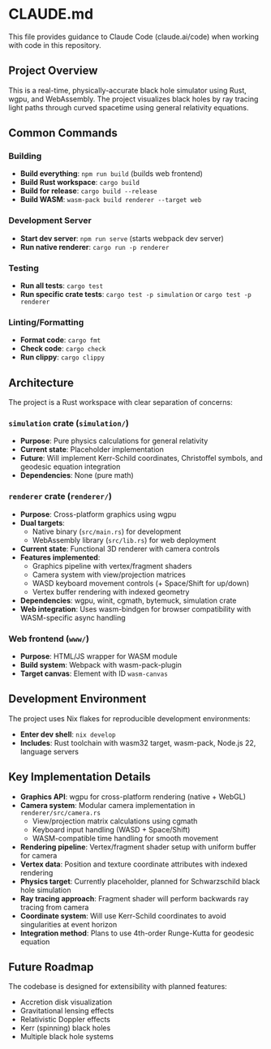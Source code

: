 # CLAUDE.md

This file provides guidance to Claude Code (claude.ai/code) when working with code in this repository.

## Project Overview

This is a real-time, physically-accurate black hole simulator using Rust, wgpu, and WebAssembly. The project visualizes black holes by ray tracing light paths through curved spacetime using general relativity equations.

## Common Commands

### Building
- **Build everything**: `npm run build` (builds web frontend)
- **Build Rust workspace**: `cargo build`
- **Build for release**: `cargo build --release`
- **Build WASM**: `wasm-pack build renderer --target web`

### Development Server
- **Start dev server**: `npm run serve` (starts webpack dev server)
- **Run native renderer**: `cargo run -p renderer`

### Testing
- **Run all tests**: `cargo test`
- **Run specific crate tests**: `cargo test -p simulation` or `cargo test -p renderer`

### Linting/Formatting
- **Format code**: `cargo fmt`
- **Check code**: `cargo check`
- **Run clippy**: `cargo clippy`

## Architecture

The project is a Rust workspace with clear separation of concerns:

### `simulation` crate (`simulation/`)
- **Purpose**: Pure physics calculations for general relativity
- **Current state**: Placeholder implementation
- **Future**: Will implement Kerr-Schild coordinates, Christoffel symbols, and geodesic equation integration
- **Dependencies**: None (pure math)

### `renderer` crate (`renderer/`)
- **Purpose**: Cross-platform graphics using wgpu
- **Dual targets**: 
  - Native binary (`src/main.rs`) for development
  - WebAssembly library (`src/lib.rs`) for web deployment
- **Current state**: Functional 3D renderer with camera controls
- **Features implemented**: 
  - Graphics pipeline with vertex/fragment shaders
  - Camera system with view/projection matrices
  - WASD keyboard movement controls (+ Space/Shift for up/down)
  - Vertex buffer rendering with indexed geometry
- **Dependencies**: wgpu, winit, cgmath, bytemuck, simulation crate
- **Web integration**: Uses wasm-bindgen for browser compatibility with WASM-specific async handling

### Web frontend (`www/`)
- **Purpose**: HTML/JS wrapper for WASM module
- **Build system**: Webpack with wasm-pack-plugin
- **Target canvas**: Element with ID `wasm-canvas`

## Development Environment

The project uses Nix flakes for reproducible development environments:
- **Enter dev shell**: `nix develop`
- **Includes**: Rust toolchain with wasm32 target, wasm-pack, Node.js 22, language servers

## Key Implementation Details

- **Graphics API**: wgpu for cross-platform rendering (native + WebGL)
- **Camera system**: Modular camera implementation in `renderer/src/camera.rs`
  - View/projection matrix calculations using cgmath
  - Keyboard input handling (WASD + Space/Shift)
  - WASM-compatible time handling for smooth movement
- **Rendering pipeline**: Vertex/fragment shader setup with uniform buffer for camera
- **Vertex data**: Position and texture coordinate attributes with indexed rendering
- **Physics target**: Currently placeholder, planned for Schwarzschild black hole simulation
- **Ray tracing approach**: Fragment shader will perform backwards ray tracing from camera
- **Coordinate system**: Will use Kerr-Schild coordinates to avoid singularities at event horizon
- **Integration method**: Plans to use 4th-order Runge-Kutta for geodesic equation

## Future Roadmap

The codebase is designed for extensibility with planned features:
- Accretion disk visualization
- Gravitational lensing effects
- Relativistic Doppler effects
- Kerr (spinning) black holes
- Multiple black hole systems